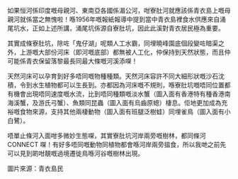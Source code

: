如果恒河係印度嘅母親河、東南亞各國係湄公河，咁寮肚河就應該係青衣島上嘅母親河就係當之無愧啦！喺1956年嘅報紙報導中提到當中青衣島裡食水供應來自涌尾坑水，正如上述所講，涌尾坑係源自寮肚坑，因此此溪對青衣居民極為重要。

其實成條寮肚坑，除咗「鬼仔湖」呢類人工水霸，同埋曉峰園底個段變咗暗渠之外，上游嘅大部份河床（即河嘅底部）都無被人工化，仲保持到天然狀態，而且仲可能係青衣保留落黎最長同最大條嘅河溪添㗎！

天然河床可以孕育到好多唔同嘅物種種類。天然河床容許不同大細形狀嘅沙石沈積，令到水生植物都可以生長到。亦都因為河床嘅不規則，喺寮肚坑嘅唔同位置都有機會出現唔同速度嘅水流，比到唔同種類嘅淡水蟹（圖入面有香港特有種香港南海溪蟹，及游氏弓蟹）、魚類同昆蟲（圖入面有烏齒原蟌）棲息。佢地更加成為充裕嘅食物來源，支持其他兩棲動物（圖入面有班腿泛樹蛙）同埋雀鳥（圖入面有小白鷺）。

唔單止條河入面咁多微妙生態㗎，其實寮肚坑河岸兩旁嘅樹林，都同條河CONNECT 㗎！有好多唔同嘅動物同植物都會喺河岸兩旁搵食，所以我哋之前先可以見到啲咁靚嘅過境遷徙鳥喺河谷嘅樹林出現。

圖片來源：青衣島民
